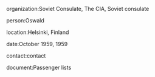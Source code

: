 organization:Soviet Consulate, The CIA, Soviet consulate

person:Oswald

location:Helsinki, Finland

date:October 1959, 1959

contact:contact

document:Passenger lists

